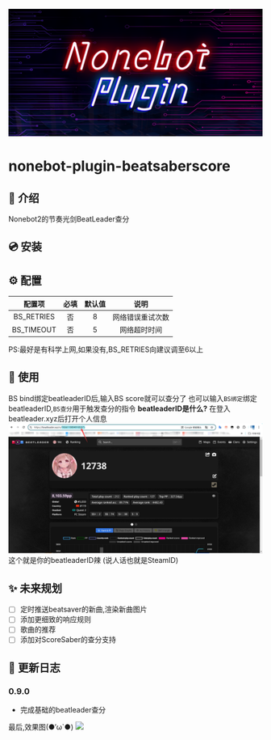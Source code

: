 <p>
<div align="center">
  <a><img src='./Nonebot.png' alt="logo"></a>
</div>
<p>
  
# nonebot-plugin-beatsaberscore
  
## 📖 介绍

Nonebot2的节奏光剑BeatLeader查分



## 💿 安装


## ⚙️ 配置

| 配置项 | 必填 | 默认值 | 说明 |
|:-----:|:----:|:----:|:----:|
| BS_RETRIES | 否 | 8 | 网络错误重试次数 |
| BS_TIMEOUT | 否 | 5 |网络超时时间 |

PS:最好是有科学上网,如果没有,BS_RETRIES向建议调至6以上

## 🎉 使用
BS bind绑定beatleaderID后,输入BS score就可以查分了
也可以输入` BS绑定 `绑定beatleaderID,` BS查分 `用于触发查分的指令
**beatleaderID是什么?**
 在登入beatleader.xyz后打开个人信息
 <img src='./explanation.png'>
 这个就是你的beatleaderID辣
 (说人话也就是SteamID)

## ✨ 未来规划
- [ ] 定时推送beatsaver的新曲,渲染新曲图片
- [ ] 添加更细致的响应规则
- [ ] 歌曲的推荐
- [ ] 添加对ScoreSaber的查分支持

## 📝 更新日志

### 0.9.0
- 完成基础的beatleader查分

最后,效果图(●′ω`●)
<img src='./result.png'>
